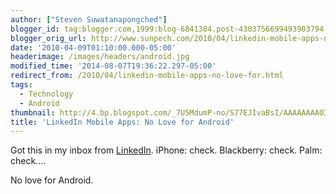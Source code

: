 ```yaml
---
author: ["Steven Suwatanapongched"]
blogger_id: tag:blogger.com,1999:blog-6841384.post-4303756699493903794
blogger_orig_url: http://www.sunpech.com/2010/04/linkedin-mobile-apps-no-love-for.html
date: '2010-04-09T01:10:00.000-05:00'
headerimage: /images/headers/android.jpg
modified_time: '2014-08-07T19:36:22.297-05:00'
redirect_from: /2010/04/linkedin-mobile-apps-no-love-for.html
tags:
  - Technology
  - Android
thumbnail: http://4.bp.blogspot.com/_7U5MdumP-no/S77EJIvaBsI/AAAAAAAAOIw/9EPHSPihs2s/s600/linkedin_mobile_no_love_for_android.png
title: 'LinkedIn Mobile Apps: No Love for Android'
---
```



Got this in my inbox from <a href="http://www.linkedin.com/">LinkedIn</a>.  iPhone: check.  Blackberry: check.  Palm: check....

No love for Android.

<img   border="0" src="http://4.bp.blogspot.com/_7U5MdumP-no/S77EJIvaBsI/AAAAAAAAOIw/9EPHSPihs2s/s640/linkedin_mobile_no_love_for_android.png" alt=""  />